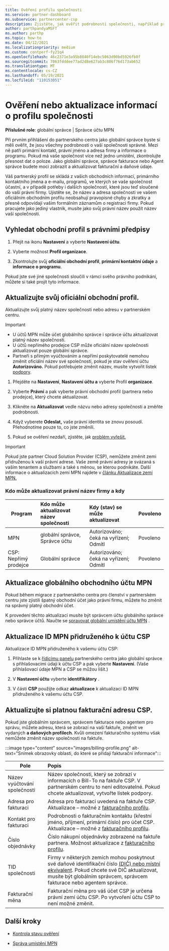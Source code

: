 ```yaml
---
title: Ověření profilu společnosti
ms.service: partner-dashboard
ms.subservice: partnercenter-csp
description: Zjistěte, jak ověřit podrobnosti společnosti, například primární kontakt, adresu a informace o programu. Můžete také aktualizovat své právní a fakturační adresy.
author: parthpandyaMSFT
ms.author: parthp
ms.topic: how-to
ms.date: 04/12/2021
ms.localizationpriority: medium
ms.custom: contperf-fy21q4
ms.openlocfilehash: 46c2371e3a95b8840f14ebc5063d90bd5926fb8f
ms.sourcegitcommit: 7063fdddee77ad2d8e627ab3c806f76d173ab652
ms.translationtype: MT
ms.contentlocale: cs-CZ
ms.lasthandoff: 05/19/2021
ms.locfileid: "110153051"
---
```

# <a name="verify-or-update-your-company-profile-information"></a>Ověření nebo aktualizace informací o profilu společnosti 

**Příslušné role**: globální správce | Správce účtu MPN

Při prvním přihlášení do partnerského centra jako globální správce byste si měli ověřit, že jsou všechny podrobnosti o vaší společnosti správné. Mezi ně patří primární kontakt, právní jméno a adresa firmy a informace o programu. Pokud má vaše společnost více než jedno umístění, zkontrolujte přesnost dat o poloze. Jako globální správce, správce fakturace nebo Agent správce budete moci zobrazit a aktualizovat fakturační a daňové údaje.

Váš partnerský profil se skládá z vašich obchodních informací, primárního kontaktního jména a e-mailu, programů, ve kterých se vaše společnost účastní, a v případě potřeby i dalších společností, které jsou teď sloučené do vaší právní firmy. Ujistěte se, že název a adresa společnosti ve vašem oficiálním obchodním profilu neobsahují pravopisné chyby a zkratky a přesně odpovídají vašim formálním záznamům o registraci firmy. Pokud pracujete jako jediný vlastník, musíte jako svůj právní název použít název vaší společnosti.


## <a name="locate-the-legal-business-profile"></a>Vyhledat obchodní profil s právními předpisy

1. Přejít na ikonu **Nastavení** a vyberte **Nastavení účtu**.
 
1. Vyberte možnost **Profil organizace**. 

2. Zkontrolujte svůj **oficiální obchodní profil**, **primární kontaktní údaje** a **informace o programu**.

Pokud jste své jiné společnosti sloučili v rámci svého právního podnikání, můžete si také projít tyto informace. 

## <a name="update-your-legal-business-profile"></a>Aktualizujte svůj oficiální obchodní profil. 

Aktualizujte svůj platný název společnosti nebo adresu v partnerském centru.

>[!Important]
>- U účtů MPN může účet globálního správce i správce účtu aktualizovat platný název společnosti.
>- U účtů nepřímého prodejce CSP může oficiální název společnosti aktualizovat pouze globální správce. 
>- Partneři s přímým vyúčtováním a nepřímí poskytovatelé nemohou změnit oficiální název své společnosti, pokud je stav ověření účtu **Autorizováno.** Pokud potřebujete změnit název, musíte vytvořit lístek [podpory](https://partner.microsoft.com/dashboard/support/servicerequests/create?stage=2&topicid=eb74583c-61b3-2124-bffc-00920e0ae772).



1. Přejděte na **Nastavení**, **Nastavení účtu a** vyberte Profil **organizace**.

2. Vyberte **Právní**  a pak vyberte právní obchodní profil (partnera nebo prodejce), který chcete aktualizovat.

1. Klikněte na **Aktualizovat**  vedle názvu nebo adresy společnosti a změňte podrobnosti.
 
1. Když vyberete **Odeslat,** vaše právní identita se znovu posoudí. Přehodnotíme pouze to, co jste změnili.

1. Pokud se ověření nezdaří, zjistěte, jak [problém vyřešit.](verification-responses.md)

>[!Important]
>Pokud jste partner Cloud Solution Provider (CSP), nemůžete změnit zemi přidruženou k vaší právní adrese. Vaše země právní adresy je svázaná s vaším tenantem a službami a také s měnou, se kterou podnikáte. Další informace o aktualizacích zemí MPN najdete v [článku Aktualizace zemí MPN.](manage-locations.md#change-country-of-partner-global-account)


### <a name="who-can-update-legal-business-name-and-when"></a>Kdo může aktualizovat právní název firmy a kdy

|**Program**|**Kdo může aktualizovat název společnosti**|**Kdy (stav) se může aktualizovat**|**Povoleno**|
|---------------------|:-------------------------------|:------------|:-----------------|
MPN|globální správce, Správce účtu|Autorizováno; čeká na vyřízení; Odmítl| Povoleno|
|CSP: Nepřímý prodejce|Globální správce|Autorizováno; čeká na vyřízení; Odmítl| Povoleno|


## <a name="update-your-mpn-global-business-account"></a>Aktualizace globálního obchodního účtu MPN

Pokud během migrace z partnerského centra pro členství v partnerském centru jste zjistili špatný obchodní účet jako právní firmu, můžete ho změnit na správný platný obchodní účet.

K provedení těchto aktualizací musíte být správcem účtu globálního správce nebo správce účtů. Naučte se [spravovat globální umístění účtu MPN](manage-locations.md) .


## <a name="update-your-mpn-id-associated-with-your-csp-account"></a>Aktualizace ID MPN přidruženého k účtu CSP

Aktualizace ID MPN přidruženého k vašemu účtu CSP:

1. Přihlaste se k [řídicímu panelu](https://partner.microsoft.com/dashboard/home) partnerského centra jako globální správce s přihlašovacími údaji k účtu CSP a pak vyberte **Nastavení**. (Vaše přihlašovací údaje MPN a CSP se můžou lišit.)
 
1. V **Nastavení účtu** vyberte **identifikátory** .

1. V části **CSP** použijte odkaz **aktualizace** k aktualizaci ID MPN přidruženého k vašemu účtu CSP. 


## <a name="update-your-csp-legal-billing-address"></a>Aktualizujte si platnou fakturační adresu CSP.

Pokud jste globálním správcem, správcem fakturace nebo agentem pro správu, můžete adresu, která se zobrazí na vaší faktuře, změnit ve vydaných **a daňových profilech**. Kvůli omezení fakturačního systému však nemůžete změnit název společnosti na faktuře.

:::image type="content" source="images/billing-profile.png" alt-text="Snímek obrazovky oblasti, do které se přidají fakturační informace":::

|**Pole**  |**Popis**|  
|---------------------|:------------------|
|Název vyúčtování společnosti|Název společnosti, který se zobrazí v informacích o Bill-To na faktuře CSP.  V partnerském centru to není editovatelné.  Pokud chcete aktualizovat, vytvořte lístek podpory.|
|Adresa pro fakturaci|Adresa pro fakturaci uvedená na faktuře CSP. Aktualizace – možné z [fakturačního profilu](https://partner.microsoft.com/dashboard/account/v3/accountsettings/billingprofile#commercial).|
|Kontakt pro fakturaci|Podrobnosti o fakturačním kontaktu (křestní jméno, příjmení, primární číslo) pro účet CSP.  Aktualizace – možné z [fakturačního profilu](https://partner.microsoft.com/dashboard/account/v3/accountsettings/billingprofile#commercial).|
|Číslo objednávky|Číslo nákupní objednávky zobrazené na faktuře partnera.  Možnost aktualizace z [fakturačního profilu](https://partner.microsoft.com/dashboard/account/v3/accountsettings/billingprofile#commercial).|
|TID společnosti|Firmy v některých zemích mohou poskytnout své daňové identifikační číslo [(DIČ) nebo místní ekvivalent](./organization-tax-info.md). Pokud chcete své DIČ aktualizovat, musíte být globálním správcem, správcem fakturace nebo agentem správce.|
|Fakturační měna|Fakturační měna pro váš účet CSP je určena právní zemí účtu CSP.  Po vytvoření účtu CSP to není možné změnit.|

## <a name="next-steps"></a>Další kroky

- [Kontrola stavu ověření](verification-responses.md)

- [Správa umístění MPN](manage-locations.md)